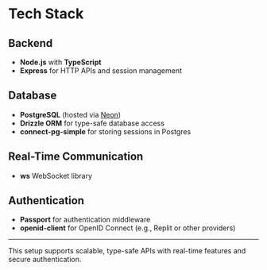 # Tech Stack

## Backend
- **Node.js** with **TypeScript**
- **Express** for HTTP APIs and session management

## Database
- **PostgreSQL** (hosted via [Neon](https://neon.tech/))
- **Drizzle ORM** for type-safe database access
- **connect-pg-simple** for storing sessions in Postgres

## Real-Time Communication
- **ws** WebSocket library

## Authentication
- **Passport** for authentication middleware
- **openid-client** for OpenID Connect (e.g., Replit or other providers)

---

This setup supports scalable, type-safe APIs with real-time features and secure authentication.